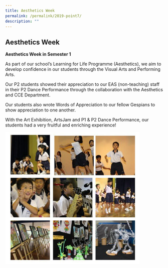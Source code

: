 ```yaml
---
title: Aesthetics Week
permalink: /permalink/2019-point7/
description: ""
---
```

## Aesthetics Week

**Aesthetics Week in Semester 1**

As part of our school’s Learning for Life Programme (Aesthetics), we aim to develop confidence in our students through the Visual Arts and Performing Arts.

Our P2 students showed their appreciation to our EAS (non-teaching) staff in their P2 Dance Performance through the collaboration with the Aesthetics and CCE Department.

Our students also wrote Words of Appreciation to our fellow Gespians to show appreciation to one another.

With the Art Exhibition, ArtsJam and P1 & P2 Dance Performance, our students had a very fruitful and enriching experience!

<img src="/images/photo1669027565.jpeg" style="width:85%">